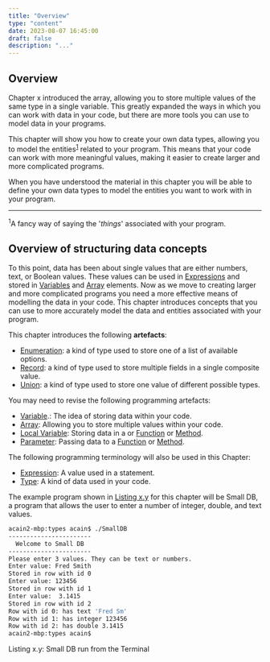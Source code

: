 ```yaml
---
title: "Overview"
type: "content"
date: 2023-08-07 16:45:00
draft: false
description: "..."
---
```

## Overview

Chapter x introduced the array, allowing you to store multiple values of the same type in a single variable. This greatly expanded the ways in which you can work with data in your code, but there are more tools you can use to model data in your programs.

This chapter will show you how to create your own data types, allowing you to model the entities<sup>[1](#FootnoteEntities)</sup> related to your program. This means that your code can work with more meaningful values, making it easier to create larger and more complicated programs.

When you have understood the material in this chapter you will be able to define your own data types to model the entities you want to work with in your program.

<hr class="footnote">
<div id="FootnoteEntities" class="footnote"><sup>1</sup>A fancy way of saying the '<em>things</em>' associated with your program.</div>


## Overview of structuring data concepts

To this point, data has been about single values that are either numbers, text, or Boolean values. These values can be used in [Expressions](#) and stored in [Variables](../../../part-1-instructions/1-sequence-and-data/1-concepts/08-variable) and [Array](#) elements. Now as we move to creating larger and more complicated programs you need a more effective means of modelling the data in your code. This chapter introduces concepts that you can use to more accurately model the data and entities associated with your program.

This chapter introduces the following **artefacts**:

- [Enumeration](#): a kind of type used to store one of a list of available options.
- [Record](#): a kind of type used to store multiple fields in a single composite value.
- [Union](#): a kind of type used to store one value of different possible types.

You may need to revise the following programming artefacts:

- [Variable](../../../part-1-instructions/1-sequence-and-data/1-concepts/08-variable).: The idea of storing data within your code.
- [Array](#): Allowing you to store multiple values within your code.
- [Local Variable](#): Storing data in a or [Function](#) or [Method](../../../part-1-instructions/1-sequence-and-data/1-concepts/02-method).
- [Parameter](#): Passing data to a [Function](#) or [Method](../../../part-1-instructions/1-sequence-and-data/1-concepts/02-method).

The following programming terminology will also be used in this Chapter:

- [Expression](#): A value used in a statement.
- [Type](../../../part-1-instructions/1-sequence-and-data/1-concepts/07-type): A kind of data used in your code.

The example program shown in [Listing x.y](#ListingSmallDB) for this chapter will be Small DB, a program that allows the user to enter a number of integer, double, and text values.




<a id="ListingSmallDB"></a>

```bash
acain2-mbp:types acain$ ./SmallDB
-----------------------
  Welcome to Small DB
-----------------------
Please enter 3 values. They can be text or numbers.
Enter value: Fred Smith
Stored in row with id 0
Enter value: 123456
Stored in row with id 1
Enter value:  3.1415
Stored in row with id 2
Row with id 0: has text 'Fred Sm'
Row with id 1: has integer 123456
Row with id 2: has double 3.1415
acain2-mbp:types acain$
```
<div class="caption"><span class="caption-figure-nbr">Listing x.y: </span>Small DB run from the Terminal</div>